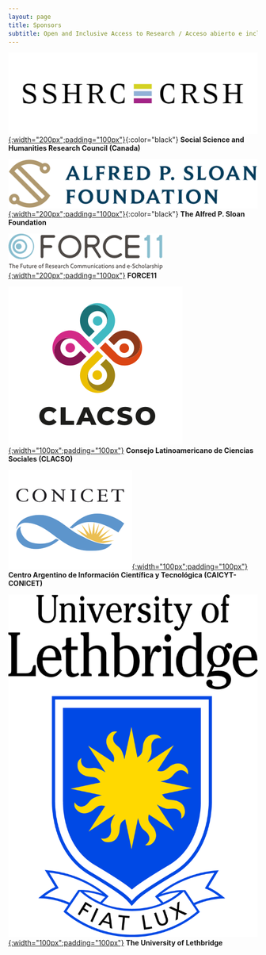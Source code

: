 ```yaml
---
layout: page
title: Sponsors
subtitle: Open and Inclusive Access to Research / Acceso abierto e inclusivo a la investigación
---
```



[![SSHRC](assets/img/sshrc.jpeg){:width="200px";padding="100px"}](https://www.sshrc-crsh.gc.ca/){:color="black"} **Social Science and Humanities Research Council (Canada)**

[![Sloan](assets/img/sloanLogo.png){:width="200px";padding="100px"}](https://sloan.org/){:color="black"} **The Alfred P. Sloan Foundation**

[![F11](assets/img/force11-website-logo.png){:width="200px";padding="100px"}](https://force11.org) **FORCE11**

[![CLASCO](assets/img/Logo-Clacso-2019-transparent.png){:width="100px";padding="100px"}](https://www.clacso.org) **Consejo Latinoamericano de Ciencias Sociales (CLACSO)**

[![CONICET](assets/img/conicet-logo.png){:width="100px";padding="100px"}](https://www.conicet.gov.ar/caicyt/) **Centro Argentino de Información Científica y Tecnológica (CAICYT-CONICET)**

[![uleth](assets/img/4colTransparent.png){:width="100px";padding="100px"}](http://uleth.ca) **The University of Lethbridge**
